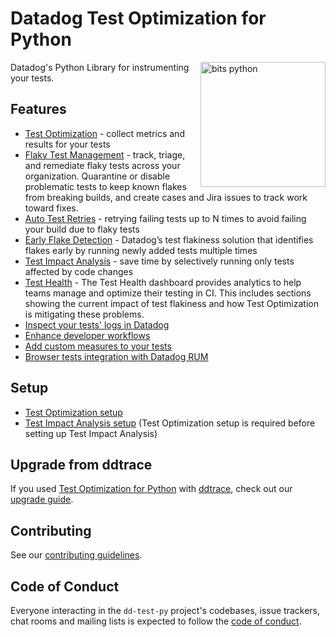 # Datadog Test Optimization for Python

<img align="right" src="https://user-images.githubusercontent.com/6321485/167082083-53f6e48f-1843-4708-9b98-587c94f7ddb3.png" alt="bits python" width="200px"/>

Datadog's Python Library for instrumenting your tests.

## Features

- [Test Optimization](https://docs.datadoghq.com/tests/) - collect metrics and results for your tests
- [Flaky Test Management](https://docs.datadoghq.com/tests/flaky_management/) - track, triage, and remediate flaky tests across your organization. Quarantine or disable problematic tests to keep known flakes from breaking builds, and create cases and Jira issues to track work toward fixes.
- [Auto Test Retries](https://docs.datadoghq.com/tests/flaky_tests/auto_test_retries/?tab=python) - retrying failing tests up to N times to avoid failing your build due to flaky tests
- [Early Flake Detection](https://docs.datadoghq.com/tests/flaky_tests/early_flake_detection/?tab=python) - Datadog’s test flakiness solution that identifies flakes early by running newly added tests multiple times
- [Test Impact Analysis](https://docs.datadoghq.com/tests/test_impact_analysis/) - save time by selectively running only tests affected by code changes
- [Test Health](https://docs.datadoghq.com/tests/test_health) - The Test Health dashboard provides analytics to help teams manage and optimize their testing in CI. This includes sections showing the current impact of test flakiness and how Test Optimization is mitigating these problems.
- [Inspect your tests' logs in Datadog](https://docs.datadoghq.com/tests/correlate_logs_and_tests)
- [Enhance developer workflows](https://docs.datadoghq.com/tests/developer_workflows)
- [Add custom measures to your tests](https://docs.datadoghq.com/tests/guides/add_custom_measures/?tab=python)
- [Browser tests integration with Datadog RUM](https://docs.datadoghq.com/tests/browser_tests)

## Setup

- [Test Optimization setup](https://docs.datadoghq.com/tests/setup/python/?tab=cloudciprovideragentless)
- [Test Impact Analysis setup](https://docs.datadoghq.com/tests/test_impact_analysis/setup/python/?tab=cloudciprovideragentless) (Test Optimization setup is required before setting up Test Impact Analysis)

## Upgrade from ddtrace

If you used [Test Optimization for Python](https://docs.datadoghq.com/tests/setup/python/) with [ddtrace](https://github.com/datadog/dd-trace-py), check out our [upgrade guide](/docs/UpgradeGuide.md).

## Contributing

See our [contributing guidelines](/CONTRIBUTING.md).

## Code of Conduct

Everyone interacting in the `dd-test-py` project's codebases, issue trackers, chat rooms and mailing lists is expected to follow the [code of conduct](/CODE_OF_CONDUCT.md).
